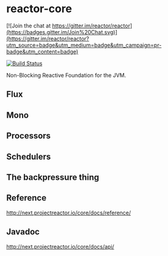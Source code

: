 # reactor-core

[![Join the chat at https://gitter.im/reactor/reactor](https://badges.gitter.im/Join%20Chat.svg)](https://gitter.im/reactor/reactor?utm_source=badge&utm_medium=badge&utm_campaign=pr-badge&utm_content=badge)

[![Build Status](https://drone.io/github.com/reactor/reactor-core/status.png)](https://drone.io/github.com/reactor/reactor-core/latest)

Non-Blocking Reactive Foundation for the JVM.

## Flux

## Mono

## Processors

## Schedulers

## The backpressure thing

## Reference
http://next.projectreactor.io/core/docs/reference/

## Javadoc
http://next.projectreactor.io/core/docs/api/
